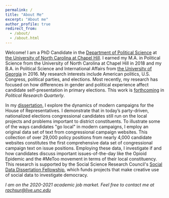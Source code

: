 ```yaml
---
permalink: /
title: "About Me"
excerpt: "About me"
author_profile: true
redirect_from: 
  - /about/
  - /about.html
---
```


Welcome! I am a PhD Candidate in the [Department of Political Science](https://politicalscience.unc.edu/) at [the University of North Carolina at Chapel Hill](https://www.unc.edu/). I earned my M.A. in Political Science from the University of North Carolina at Chapel Hill in 2018 and my B.A. in Political Science and International Affairs from [the University of Georgia](https://www.uga.edu/) in 2016. My research interests include American politics, U.S. Congress, political parties, and elections. Most recently, my research has focused on how differences in gender and political experience affect candidate self-presentation in primary elections. This work is [forthcoming](https://journals.sagepub.com/eprint/XFGAYNZHCF8NKH9THTZC/full) in *Political Research Quarterly*. 

In my [dissertation](/files/porter_research_statement.pdf), I explore the dynamics of modern campaigns for the House of Representatives. I demonstrate that in today’s party-driven, nationalized elections congressional candidates still run on the local projects and problems important to district constituents. To illustrate some of the ways candidates  "go local" in modern campaigns, I employ an original data set of text from congressional campaign websites. This collection of over 29,000 policy positions from nearly 4,000 candidate websites constitutes the first comprehensive data set of congressional campaign text on issue positions. Employing these data, I investigate if and how candidates discuss important issues-of-the-day like the Opioid Epidemic and the #MeToo movement in terms of their local constituency. This research is supported by the Social Science Research Council's [Social Data Dissertation Fellowship](https://items.ssrc.org/from-our-programs/the-social-science-research-council-announces-the-recipients-of-the-social-data-research-and-dissertation-fellowships/), which funds projects that make creative use of social data to investigate democracy. 

*I am on the 2020-2021 academic job market. Feel free to contact me at [rachsur@live.unc.edu](mailto:rachsur@live.unc.edu)*
